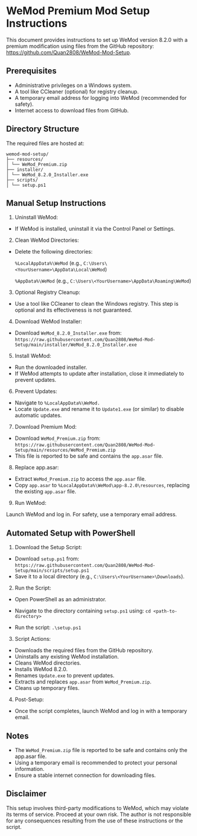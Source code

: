# WeMod Premium Mod Setup Instructions

This document provides instructions to set up WeMod version 8.2.0 with a premium modification using files from the GitHub repository: https://github.com/Quan2808/WeMod-Mod-Setup.

## Prerequisites

- Administrative privileges on a Windows system.
- A tool like CCleaner (optional) for registry cleanup.
- A temporary email address for logging into WeMod (recommended for safety).
- Internet access to download files from GitHub.

## Directory Structure

The required files are hosted at:

```
wemod-mod-setup/
├── resources/
│ └── WeMod_Premium.zip
├── installer/
│ └── WeMod_8.2.0_Installer.exe
├── scripts/
│ └── setup.ps1
```

## Manual Setup Instructions

1.  Uninstall WeMod:

- If WeMod is installed, uninstall it via the Control Panel or Settings.

2. Clean WeMod Directories:

- Delete the following directories:

  `%LocalAppData%\WeMod` (e.g., `C:\Users\<YourUsername>\AppData\Local\WeMod`)

  `%AppData%\WeMod` (e.g., `C:\Users\<YourUsername>\AppData\Roaming\WeMod`)

3. Optional Registry Cleanup:

- Use a tool like CCleaner to clean the Windows registry. This step is optional and its effectiveness is not guaranteed.

4. Download WeMod Installer:

- Download `WeMod_8.2.0_Installer.exe` from: `https://raw.githubusercontent.com/Quan2808/WeMod-Mod-Setup/main/installer/WeMod_8.2.0_Installer.exe`

5. Install WeMod:

- Run the downloaded installer.
- If WeMod attempts to update after installation, close it immediately to prevent updates.

6. Prevent Updates:

- Navigate to `%LocalAppData%\WeMod.`
- Locate `Update.exe` and rename it to `Update1.exe` (or similar) to disable automatic updates.

7. Download Premium Mod:

- Download `WeMod_Premium.zip` from: `https://raw.githubusercontent.com/Quan2808/WeMod-Mod-Setup/main/resources/WeMod_Premium.zip`
- This file is reported to be safe and contains the `app.asar` file.

8. Replace app.asar:

- Extract `WeMod_Premium.zip` to access the `app.asar` file.
- Copy `app.asar` to `%LocalAppData%\WeMod\app-8.2.0\resources`, replacing the existing `app.asar` file.

9. Run WeMod:

Launch WeMod and log in. For safety, use a temporary email address.

## Automated Setup with PowerShell

1. Download the Setup Script:

- Download `setup.ps1` from: `https://raw.githubusercontent.com/Quan2808/WeMod-Mod-Setup/main/scripts/setup.ps1`
- Save it to a local directory (e.g., `C:\Users\<YourUsername>\Downloads`).

2. Run the Script:

- Open PowerShell as an administrator.
- Navigate to the directory containing `setup.ps1` using: `cd <path-to-directory>`

- Run the script: `.\setup.ps1`

3. Script Actions:

- Downloads the required files from the GitHub repository.
- Uninstalls any existing WeMod installation.
- Cleans WeMod directories.
- Installs WeMod 8.2.0.
- Renames `Update.exe` to prevent updates.
- Extracts and replaces `app.asar` from `WeMod_Premium.zip`.
- Cleans up temporary files.

4. Post-Setup:

- Once the script completes, launch WeMod and log in with a temporary email.

## Notes

- The `WeMod_Premium.zip` file is reported to be safe and contains only the app.asar file.
- Using a temporary email is recommended to protect your personal information.
- Ensure a stable internet connection for downloading files.

## Disclaimer

This setup involves third-party modifications to WeMod, which may violate its terms of service. Proceed at your own risk. The author is not responsible for any consequences resulting from the use of these instructions or the script.
